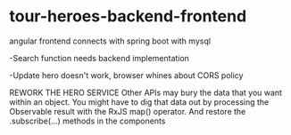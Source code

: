 # tour-heroes-backend-frontend
angular frontend connects with spring boot with mysql

-Search function needs backend implementation

-Update hero doesn't work, browser whines about CORS policy

REWORK THE HERO SERVICE 
Other APIs may bury the data that you want within an object. You might have to dig that data out by processing the Observable result with the RxJS map() operator.
And restore the .subscribe(...) methods in the components
